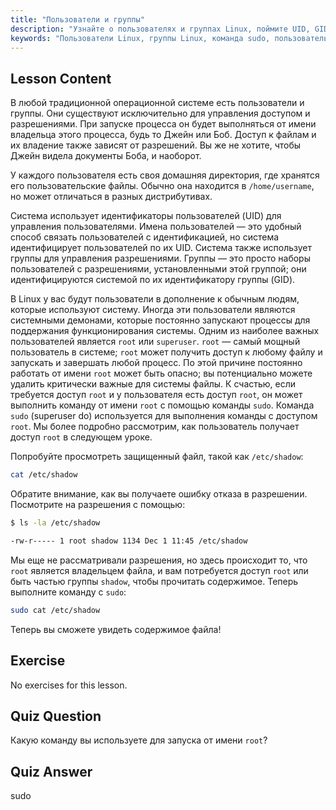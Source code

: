 ```yaml
---
title: "Пользователи и группы"
description: "Узнайте о пользователях и группах Linux, поймите UID, GID и пользователя root. Узнайте, как использовать команду sudo для повышения привилегий. Начните свой путь в Linux!"
keywords: "Пользователи Linux, группы Linux, команда sudo, пользователь root, разрешения Linux, учебник Linux, Linux для начинающих, руководство по Linux"
---
```


## Lesson Content

В любой традиционной операционной системе есть пользователи и группы. Они существуют исключительно для управления доступом и разрешениями. При запуске процесса он будет выполняться от имени владельца этого процесса, будь то Джейн или Боб. Доступ к файлам и их владение также зависят от разрешений. Вы же не хотите, чтобы Джейн видела документы Боба, и наоборот.

У каждого пользователя есть своя домашняя директория, где хранятся его пользовательские файлы. Обычно она находится в `/home/username`, но может отличаться в разных дистрибутивах.

Система использует идентификаторы пользователей (UID) для управления пользователями. Имена пользователей — это удобный способ связать пользователей с идентификацией, но система идентифицирует пользователей по их UID. Система также использует группы для управления разрешениями. Группы — это просто наборы пользователей с разрешениями, установленными этой группой; они идентифицируются системой по их идентификатору группы (GID).

В Linux у вас будут пользователи в дополнение к обычным людям, которые используют систему. Иногда эти пользователи являются системными демонами, которые постоянно запускают процессы для поддержания функционирования системы. Одним из наиболее важных пользователей является `root` или `superuser`. `root` — самый мощный пользователь в системе; `root` может получить доступ к любому файлу и запускать и завершать любой процесс. По этой причине постоянно работать от имени `root` может быть опасно; вы потенциально можете удалить критически важные для системы файлы. К счастью, если требуется доступ `root` и у пользователя есть доступ `root`, он может выполнить команду от имени `root` с помощью команды `sudo`. Команда `sudo` (superuser do) используется для выполнения команды с доступом `root`. Мы более подробно рассмотрим, как пользователь получает доступ `root` в следующем уроке.

Попробуйте просмотреть защищенный файл, такой как `/etc/shadow`:

```bash
cat /etc/shadow
```

Обратите внимание, как вы получаете ошибку отказа в разрешении. Посмотрите на разрешения с помощью:

```bash
$ ls -la /etc/shadow

-rw-r----- 1 root shadow 1134 Dec 1 11:45 /etc/shadow
```

Мы еще не рассматривали разрешения, но здесь происходит то, что `root` является владельцем файла, и вам потребуется доступ `root` или быть частью группы `shadow`, чтобы прочитать содержимое. Теперь выполните команду с `sudo`:

```bash
sudo cat /etc/shadow
```

Теперь вы сможете увидеть содержимое файла!

## Exercise

No exercises for this lesson.

## Quiz Question

Какую команду вы используете для запуска от имени `root`?

## Quiz Answer

sudo
